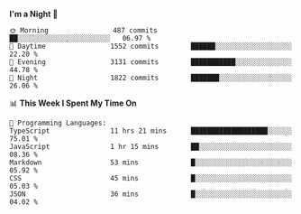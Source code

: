 <!--START_SECTION:waka-->
**I'm a Night 🦉** 

```text
🌞 Morning                487 commits         ██░░░░░░░░░░░░░░░░░░░░░░░   06.97 % 
🌆 Daytime                1552 commits        ██████░░░░░░░░░░░░░░░░░░░   22.20 % 
🌃 Evening                3131 commits        ███████████░░░░░░░░░░░░░░   44.78 % 
🌙 Night                  1822 commits        ███████░░░░░░░░░░░░░░░░░░   26.06 % 
```


📊 **This Week I Spent My Time On** 

```text
💬 Programming Languages: 
TypeScript               11 hrs 21 mins      ███████████████████░░░░░░   75.01 % 
JavaScript               1 hr 15 mins        ██░░░░░░░░░░░░░░░░░░░░░░░   08.36 % 
Markdown                 53 mins             █░░░░░░░░░░░░░░░░░░░░░░░░   05.92 % 
CSS                      45 mins             █░░░░░░░░░░░░░░░░░░░░░░░░   05.03 % 
JSON                     36 mins             █░░░░░░░░░░░░░░░░░░░░░░░░   04.02 % 
```


<!--END_SECTION:waka-->
